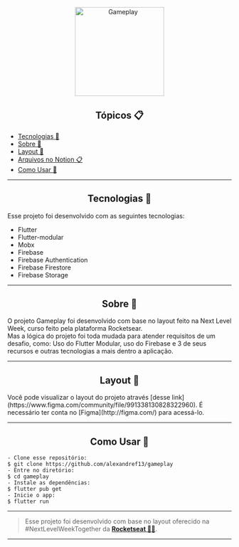 <p align="center">
  <img alt="Gameplay" src=".github/thumbnail" width="200px">
</p>

<h2 align="center">Tópicos 📋</h2>

   <p>
   
   - [Tecnologias 🚀](#tecnologias-)
   - [Sobre 📖](#sobre-)
   - [Layout 🎨](#layout-)
   - [Arquivos no Notion 📋](#arquivo-no-notion-)
   - [Como Usar 🤔](#como-usar-)

   </p>

---



<h2 align="center">Tecnologias 🚀</h2>

<p>
Esse projeto foi desenvolvido com as seguintes tecnologias:

- Flutter
- Flutter-modular
- Mobx
- Firebase
- Firebase Authentication
- Firebase Firestore
- Firebase Storage

</p>

---

<h2 align="center">Sobre 📖</h2>
   
<p>
  O projeto Gameplay foi desenvolvido com base no layout feito na Next Level Week, curso feito pela plataforma Rocketsear.<br>
  Mas a lógica do projeto foi toda mudada para atender requisitos de um desafio, como: Uso do Flutter Modular, uso do Firebase e 3 de seus recursos e outras tecnologias a mais dentro a aplicação.
</p>

---

<h2 align="center">Layout 🎨</h2>

  <p>
  Você pode visualizar o layout do projeto através [desse link](https://www.figma.com/community/file/991338130828322960). É necessário ter conta no [Figma](http://figma.com/) para acessá-lo.
  </p>

---


<h2 align="center">Como Usar 🤔</h2>

   ```
   - Clone esse repositório:
   $ git clone https://github.com/alexandref13/gameplay
   - Entre no diretório:
   $ cd gameplay
   - Instale as dependências:
   $ flutter pub get
   - Inicie o app: 
   $ flutter run
   ```

---

   >Esse projeto foi desenvolvido com base no layout oferecido na #NextLevelWeekTogether da **[Rocketseat  💜🚀](https://rocketseat.com.br/)**.<br> 
---
